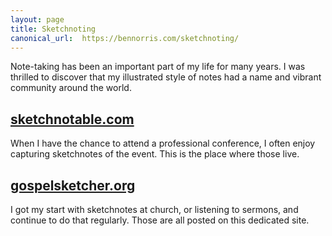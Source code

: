 ```yaml
---
layout: page
title: Sketchnoting
canonical_url:  https://bennorris.com/sketchnoting/
---
```


Note-taking has been an important part of my life for many years. I was thrilled to discover that my illustrated style of notes had a name and vibrant community around the world.

## [sketchnotable.com](http://sketchnotable.com)

When I have the chance to attend a professional conference, I often enjoy capturing sketchnotes of the event. This is the place where those live.

## [gospelsketcher.org](http://gospelsketcher.org)

I got my start with sketchnotes at church, or listening to sermons, and continue to do that regularly. Those are all posted on this dedicated site.